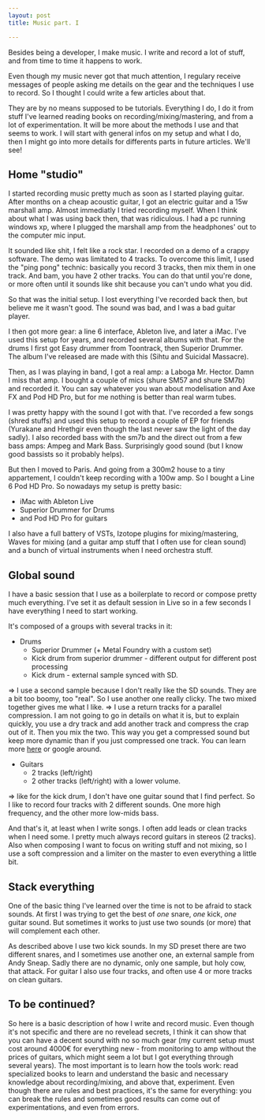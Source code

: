 ```yaml
---
layout: post
title: Music part. I

---
```


Besides being a developer, I make music. I write and record a lot of stuff, and from time to time it happens to work.

Even though my music never got that much attention, I regulary receive messages of people asking me details on the gear and the techniques I use to record. So I thought I could write a few articles about that.

They are by no means supposed to be tutorials. Everything I do, I do it from stuff I've learned reading books on recording/mixing/mastering, and from a lot of experimentation. It will be more about the methods I use and that seems to work. I will start with general infos on my setup and what I do, then I might go into more details for differents parts in future articles. We'll see!

## Home "studio"
I started recording music pretty much as soon as I started playing guitar. After months on a cheap acoustic guitar, I got an electric guitar and a 15w marshall amp. Almost immediatly I tried recording myself. When I think about what I was using back then, that was ridiculous. I had a pc running windows xp, where I plugged the marshall amp from the headphones' out to the computer mic input.

It sounded like shit, I felt like a rock star. I recorded on a demo of a crappy software. The demo was limitated to 4 tracks. To overcome this limit, I used the "ping pong" technic: basically you record 3 tracks, then mix them in one track. And bam, you have 2 other tracks. You can do that until you're done, or more often until it sounds like shit because you can't undo what you did.

So that was the initial setup. I lost everything I've recorded back then, but believe me it wasn't good. The sound was bad, and I was a bad guitar player.

I then got more gear: a line 6 interface, Ableton live, and later a iMac. I've used this setup for years, and recorded several albums with that. For the drums I first got Easy drummer from Toontrack, then Superior Drummer. The album I've released are made with this (Sihtu and Suicidal Massacre).

Then, as I was playing in band, I got a real amp: a Laboga Mr. Hector. Damn I miss that amp. I bought a couple of mics (shure SM57 and shure SM7b) and recorded it. You can say whatever you wan about modelisation and Axe FX and Pod HD Pro, but for me nothing is better than real warm tubes.

I was pretty happy with the sound I got with that. I've recorded a few songs (shred stuffs) and used this setup to record a couple of EP for friends (Yurakane and Hrethgir even though the last never saw the light of the day sadly). I also recorded bass with the sm7b and the direct out from a few bass amps: Ampeg and Mark Bass. Surprisingly good sound (but I know good bassists so it probably helps).

But then I moved to Paris. And going from a 300m2 house to a tiny appartement, I couldn't keep recording with a 100w amp. So I bought a Line 6 Pod HD Pro. So nowadays my setup is pretty basic:

* iMac with Ableton Live
* Superior Drummer for Drums
* and Pod HD Pro for guitars

I also have a full battery of VSTs, Izotope plugins for mixing/mastering, Waves for mixing (and a guitar amp stuff that I often use for clean sound) and a bunch of virtual instruments when I need orchestra stuff.

## Global sound
I have a basic session that I use as a boilerplate to record or compose pretty much everything. I've set it as default session in Live so in a few seconds I have everything I need to start working.

It's composed of a groups with several tracks in it:

  * Drums
    * Superior Drummer (+ Metal Foundry with a custom set)
    * Kick drum from superior drummer - different output for different post processing
    * Kick drum - external sample synced with SD.

=> I use a second sample because I don't really like the SD sounds. They are a bit too boomy, too "real". So I use another one really clicky. The two mixed together gives me what I like.
=> I use a return tracks for a parallel compression. I am not going to go in details on what it is, but to explain quickly, you use a dry track and add another track and compress the crap out of it. Then you mix the two. This way you get a compressed sound but keep more dynamic than if you just compressed one track. You can learn more [here](http://en.wikipedia.org/wiki/Parallel_compression) or google around.

  * Guitars
    * 2 tracks (left/right)
    * 2 other tracks (left/right) with a lower volume.

=> like for the kick drum, I don't have one guitar sound that I find perfect. So I like to record four tracks with 2 different sounds. One more high frequency, and the other more low-mids bass.

And that's it, at least when I write songs. I often add leads or clean tracks when I need some. I pretty much always record guitars in stereos (2 tracks). Also when composing I want to focus on writing stuff and not mixing, so I use a soft compression and a limiter on the master to even everything a little bit.

## Stack everything
One of the basic thing I've learned over the time is not to be afraid to stack sounds. At first I was trying to get the best of *one* snare, *one* kick, *one* guitar sound. But sometimes it works to just use two sounds (or more) that will complement each other.

As described above I use two kick sounds. In my SD preset there are two different snares, and I sometimes use another one, an external sample from Andy Sneap. Sadly there are no dynamic, only one sample, but holy cow, that attack. For guitar I also use four tracks, and often use 4 or more tracks on clean guitars.

## To be continued?
So here is a basic description of how I write and record music. Even though it's not specific and there are no revelead secrets, I think it can show that you can have a decent sound with no so much gear (my current setup must cost around 4000€ for everything new - from monitoring to amp without the prices of guitars, which might seem a lot but I got everything through several years). The most important is to learn how the tools work: read specialized books to learn and understand the basic and necessary knowledge about recording/mixing, and above that, experiment. Even though there are rules and best practices, it's the same for everything: you can break the rules and sometimes good results can come out of experimentations, and even from errors.
